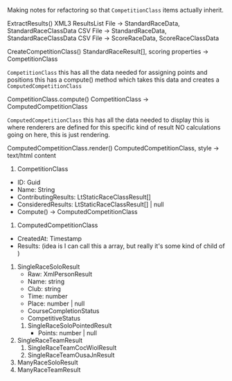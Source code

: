 Making notes for refactoring so that `CompetitionClass` items actually inherit.

ExtractResults()
XML3 ResultsList File -> StandardRaceData, StandardRaceClassData
CSV File -> StandardRaceData, StandardRaceClassData
CSV File -> ScoreRaceData, ScoreRaceClassData

CreateCompetitionClass()
StandardRaceResult[], scoring properties -> CompetitionClass

`CompetitionClass`
this has all the data needed for assigning points and positions
this has a compute() method which takes this data and creates a  `ComputedCompetitionClass`

CompetitionClass.compute()
CompetitionClass -> ComputedCompetitionClass

`ComputedCompetitionClass` 
this has all the data needed to display
this is where renderers are defined for this specific kind of result
NO calculations going on here, this is just rendering.

ComputedCompetitionClass.render()
ComputedCompetitionClass, style -> text/html content



1. CompetitionClass
  - ID: Guid
  - Name: String
  - ContributingResults: LtStaticRaceClassResult[]
  - ConsideredResults: LtStaticRaceClassResult[] | null
  - Compute() -> ComputedCompetitionClass
1. ComputedCompetitionClass
  - CreatedAt: Timestamp
  - Results: (idea is I can call this a <Result> array, but really it's some kind of child of <Result>)


1. SingleRaceSoloResult
    - Raw: XmlPersonResult
    - Name: string
    - Club: string
    - Time: number
    - Place: number | null
    - CourseCompletionStatus
    - CompetitiveStatus
    1. SingleRaceSoloPointedResult
        - Points: number | null
1. SingleRaceTeamResult
    1. SingleRaceTeamCocWiolResult
    1. SingleRaceTeamOusaJnResult
1. ManyRaceSoloResult
1. ManyRaceTeamResult